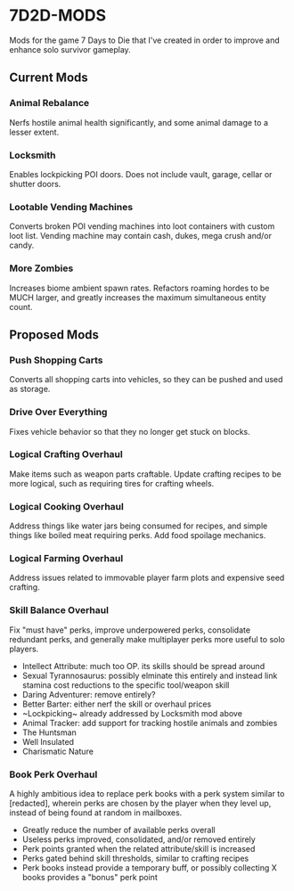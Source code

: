 # 7D2D-MODS
Mods for the game 7 Days to Die that I've created in order to improve and enhance solo survivor gameplay. 

## Current Mods

### Animal Rebalance
Nerfs hostile animal health significantly, and some animal damage to a lesser extent. 

### Locksmith
Enables lockpicking POI doors. Does not include vault, garage, cellar or shutter doors. 

### Lootable Vending Machines
Converts broken POI vending machines into loot containers with custom loot list. Vending machine may contain cash, dukes, mega crush and/or candy. 

### More Zombies
Increases biome ambient spawn rates. Refactors roaming hordes to be MUCH larger, and greatly increases the maximum simultaneous entity count.

## Proposed Mods

### Push Shopping Carts
Converts all shopping carts into vehicles, so they can be pushed and used as storage. 

### Drive Over Everything
Fixes vehicle behavior so that they no longer get stuck on blocks. 

### Logical Crafting Overhaul
Make items such as weapon parts craftable. Update crafting recipes to be more logical, such as requiring tires for crafting wheels.

### Logical Cooking Overhaul
Address things like water jars being consumed for recipes, and simple things like boiled meat requiring perks. Add food spoilage mechanics.

### Logical Farming Overhaul
Address issues related to immovable player farm plots and expensive seed crafting.

### Skill Balance Overhaul
Fix "must have" perks, improve underpowered perks, consolidate redundant perks, and generally make multiplayer perks more useful to solo players. 
- Intellect Attribute: much too OP. its skills should be spread around
- Sexual Tyrannosaurus: possibly elminate this entirely and instead link stamina cost reductions to the specific tool/weapon skill
- Daring Adventurer: remove entirely?
- Better Barter: either nerf the skill or overhaul prices
- ~Lockpicking~ already addressed by Locksmith mod above
- Animal Tracker: add support for tracking hostile animals and zombies
- The Huntsman
- Well Insulated
- Charismatic Nature

### Book Perk Overhaul
A highly ambitious idea to replace perk books with a perk system similar to [redacted], wherein perks are chosen by the player when they level up, instead of being found at random in mailboxes. 
- Greatly reduce the number of available perks overall
- Useless perks improved, consolidated, and/or removed entirely
- Perk points granted when the related attribute/skill is increased
- Perks gated behind skill thresholds, similar to crafting recipes
- Perk books instead provide a temporary buff, or possibly collecting X books provides a "bonus" perk point


